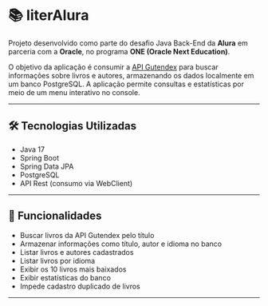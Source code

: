 # 📚 literAlura

Projeto desenvolvido como parte do desafio Java Back-End da **Alura** em parceria com a **Oracle**, no programa **ONE (Oracle Next Education)**.

O objetivo da aplicação é consumir a [API Gutendex](https://gutendex.com/) para buscar informações sobre livros e autores, armazenando os dados localmente em um banco PostgreSQL. A aplicação permite consultas e estatísticas por meio de um menu interativo no console.

---

## 🛠 Tecnologias Utilizadas

- Java 17  
- Spring Boot  
- Spring Data JPA  
- PostgreSQL  
- API Rest (consumo via WebClient)  

---

## 🎯 Funcionalidades

- Buscar livros da API Gutendex pelo título  
- Armazenar informações como título, autor e idioma no banco  
- Listar livros e autores cadastrados  
- Listar livros por idioma  
- Exibir os 10 livros mais baixados  
- Exibir estatísticas do banco  
- Impede cadastro duplicado de livros

---


